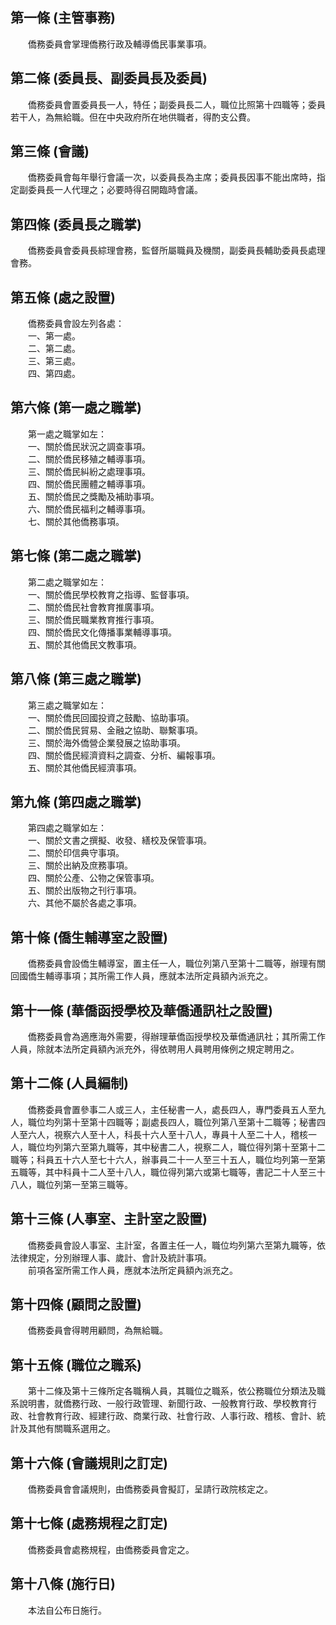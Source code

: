 第一條 (主管事務)
-----------------
　　僑務委員會掌理僑務行政及輔導僑民事業事項。  


第二條 (委員長、副委員長及委員)
-------------------------------
　　僑務委員會置委員長一人，特任；副委員長二人，職位比照第十四職等；委員若干人，為無給職。但在中央政府所在地供職者，得酌支公費。  


第三條 (會議)
-------------
　　僑務委員會每年舉行會議一次，以委員長為主席；委員長因事不能出席時，指定副委員長一人代理之；必要時得召開臨時會議。  


第四條 (委員長之職掌)
---------------------
　　僑務委員會委員長綜理會務，監督所屬職員及機關，副委員長輔助委員長處理會務。  


第五條 (處之設置)
-----------------
　　僑務委員會設左列各處：  
　　一、第一處。  
　　二、第二處。  
　　三、第三處。  
　　四、第四處。  


第六條 (第一處之職掌)
---------------------
　　第一處之職掌如左：  
　　一、關於僑民狀況之調查事項。  
　　二、關於僑民移殖之輔導事項。  
　　三、關於僑民糾紛之處理事項。  
　　四、關於僑民團體之輔導事項。  
　　五、關於僑民之獎勵及補助事項。  
　　六、關於僑民福利之輔導事項。  
　　七、關於其他僑務事項。  


第七條 (第二處之職掌)
---------------------
　　第二處之職掌如左：  
　　一、關於僑民學校教育之指導、監督事項。  
　　二、關於僑民社會教育推廣事項。  
　　三、關於僑民職業教育推行事項。  
　　四、關於僑民文化傳播事業輔導事項。  
　　五、關於其他僑民文教事項。  


第八條 (第三處之職掌)
---------------------
　　第三處之職掌如左：  
　　一、關於僑民回國投資之鼓勵、協助事項。  
　　二、關於僑民貿易、金融之協助、聯繫事項。  
　　三、關於海外僑營企業發展之協助事項。  
　　四、關於僑民經濟資料之調查、分析、編報事項。  
　　五、關於其他僑民經濟事項。  


第九條 (第四處之職掌)
---------------------
　　第四處之職掌如左：  
　　一、關於文書之撰擬、收發、繕校及保管事項。  
　　二、關於印信典守事項。  
　　三、關於出納及庶務事項。  
　　四、關於公產、公物之保管事項。  
　　五、關於出版物之刊行事項。  
　　六、其他不屬於各處之事項。  


第十條 (僑生輔導室之設置)
-------------------------
　　僑務委員會設僑生輔導室，置主任一人，職位列第八至第十二職等，辦理有關回國僑生輔導事項；其所需工作人員，應就本法所定員額內派充之。  


第十一條 (華僑函授學校及華僑通訊社之設置)
-----------------------------------------
　　僑務委員會為適應海外需要，得辦理華僑函授學校及華僑通訊社；其所需工作人員，除就本法所定員額內派充外，得依聘用人員聘用條例之規定聘用之。  


第十二條 (人員編制)
-------------------
　　僑務委員會置參事二人或三人，主任秘書一人，處長四人，專門委員五人至九人，職位均列第十至第十四職等；副處長四人，職位列第八至第十二職等；秘書四人至六人，視察六人至十人，科長十六人至十八人，專員十人至二十人，稽核一人，職位均列第六至第九職等，其中秘書二人，視察二人，職位得列第十至第十二職等；科員五十六人至七十六人，辦事員二十一人至三十五人，職位均列第一至第五職等，其中科員十二人至十八人，職位得列第六或第七職等，書記二十人至三十八人，職位列第一至第三職等。  


第十三條 (人事室、主計室之設置)
-------------------------------
　　僑務委員會設人事室、主計室，各置主任一人，職位均列第六至第九職等，依法律規定，分別辦理人事、歲計、會計及統計事項。  
　　前項各室所需工作人員，應就本法所定員額內派充之。  


第十四條 (顧問之設置)
---------------------
　　僑務委員會得聘用顧問，為無給職。  


第十五條 (職位之職系)
---------------------
　　第十二條及第十三條所定各職稱人員，其職位之職系，依公務職位分類法及職系說明書，就僑務行政、一般行政管理、新聞行政、一般教育行政、學校教育行政、社會教育行政、經建行政、商業行政、社會行政、人事行政、稽核、會計、統計及其他有關職系選用之。  


第十六條 (會議規則之訂定)
-------------------------
　　僑務委員會會議規則，由僑務委員會擬訂，呈請行政院核定之。  


第十七條 (處務規程之訂定)
-------------------------
　　僑務委員會處務規程，由僑務委員會定之。  


第十八條 (施行日)
-----------------
　　本法自公布日施行。